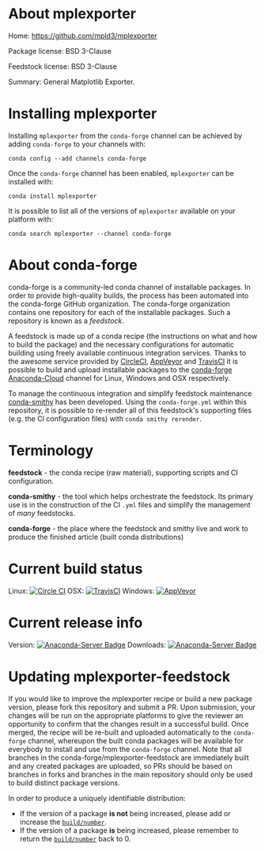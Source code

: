 About mplexporter
=================

Home: https://github.com/mpld3/mplexporter

Package license: BSD 3-Clause

Feedstock license: BSD 3-Clause

Summary: General Matplotlib Exporter.



Installing mplexporter
======================

Installing `mplexporter` from the `conda-forge` channel can be achieved by adding `conda-forge` to your channels with:

```
conda config --add channels conda-forge
```

Once the `conda-forge` channel has been enabled, `mplexporter` can be installed with:

```
conda install mplexporter
```

It is possible to list all of the versions of `mplexporter` available on your platform with:

```
conda search mplexporter --channel conda-forge
```



About conda-forge
=================

conda-forge is a community-led conda channel of installable packages.
In order to provide high-quality builds, the process has been automated into the
conda-forge GitHub organization. The conda-forge organization contains one repository
for each of the installable packages. Such a repository is known as a *feedstock*.

A feedstock is made up of a conda recipe (the instructions on what and how to build
the package) and the necessary configurations for automatic building using freely
available continuous integration services. Thanks to the awesome service provided by
[CircleCI](https://circleci.com/), [AppVeyor](http://www.appveyor.com/)
and [TravisCI](https://travis-ci.org/) it is possible to build and upload installable
packages to the [conda-forge](https://anaconda.org/conda-forge)
[Anaconda-Cloud](http://docs.anaconda.org/) channel for Linux, Windows and OSX respectively.

To manage the continuous integration and simplify feedstock maintenance
[conda-smithy](http://github.com/conda-forge/conda-smithy) has been developed.
Using the ``conda-forge.yml`` within this repository, it is possible to re-render all of
this feedstock's supporting files (e.g. the CI configuration files) with ``conda smithy rerender``.


Terminology
===========

**feedstock** - the conda recipe (raw material), supporting scripts and CI configuration.

**conda-smithy** - the tool which helps orchestrate the feedstock.
                   Its primary use is in the construction of the CI ``.yml`` files
                   and simplify the management of *many* feedstocks.

**conda-forge** - the place where the feedstock and smithy live and work to
                  produce the finished article (built conda distributions)

Current build status
====================

Linux: [![Circle CI](https://circleci.com/gh/conda-forge/mplexporter-feedstock.svg?style=shield)](https://circleci.com/gh/conda-forge/mplexporter-feedstock)
OSX: [![TravisCI](https://travis-ci.org/conda-forge/mplexporter-feedstock.svg?branch=master)](https://travis-ci.org/conda-forge/mplexporter-feedstock)
Windows: [![AppVeyor](https://ci.appveyor.com/api/projects/status/github/conda-forge/mplexporter-feedstock?svg=True)](https://ci.appveyor.com/project/conda-forge/mplexporter-feedstock/branch/master)

Current release info
====================
Version: [![Anaconda-Server Badge](https://anaconda.org/conda-forge/mplexporter/badges/version.svg)](https://anaconda.org/conda-forge/mplexporter)
Downloads: [![Anaconda-Server Badge](https://anaconda.org/conda-forge/mplexporter/badges/downloads.svg)](https://anaconda.org/conda-forge/mplexporter)


Updating mplexporter-feedstock
==============================

If you would like to improve the mplexporter recipe or build a new
package version, please fork this repository and submit a PR. Upon submission,
your changes will be run on the appropriate platforms to give the reviewer an
opportunity to confirm that the changes result in a successful build. Once
merged, the recipe will be re-built and uploaded automatically to the
`conda-forge` channel, whereupon the built conda packages will be available for
everybody to install and use from the `conda-forge` channel.
Note that all branches in the conda-forge/mplexporter-feedstock are
immediately built and any created packages are uploaded, so PRs should be based
on branches in forks and branches in the main repository should only be used to
build distinct package versions.

In order to produce a uniquely identifiable distribution:
 * If the version of a package **is not** being increased, please add or increase
   the [``build/number``](http://conda.pydata.org/docs/building/meta-yaml.html#build-number-and-string).
 * If the version of a package **is** being increased, please remember to return
   the [``build/number``](http://conda.pydata.org/docs/building/meta-yaml.html#build-number-and-string)
   back to 0.
